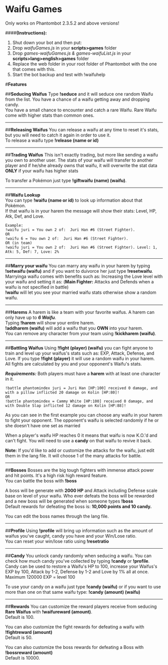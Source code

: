 # Waifu Games 
Only works on Phantombot 2.3.5.2 and above versions!  

####**(Instructions):**  
1. Shut down your bot and then put:  
2. Drop *waifuGames.js* in your **scripts>games** folder   
3. Drop *games-waifuGames.js & games-waifuList.js* in your **scripts>lang>english>games** folder  
4. Replace the web folder in your root folder of Phantombot with the one that comes with this.
5. Start the bot backup and test with !waifuhelp  

#**Features**

##**Seducing Waifus**
Type **!seduce** and it will seduce one random Waifu from the list. You have a chance of a waifu getting away and dropping candy.  
You have a small chance to encounter and catch a rare Waifu. Rare Waifu come with higher stats than common ones.  
___
##**Releasing Waifus**
You can release a waifu at any time to reset it's stats, but you will need to catch it again in order to use it.  
To release a waifu type **!release (name or id)**   
___
##**Trading Waifus**
This isn't exactly trading, but more like sending a waifu you own to another user. 
The stats of your waifu will transfer to another player and if he/she already owns that waifu, it will overwrite the stat data **ONLY** if your waifu has higher stats
  
To transfer a Pokémon just type **!giftwaifu (name) (waifu)**.
___
##**Waifu Lookup**  
You can type **!waifu (name or id)** to look up information about that Pokémon.  
If that waifu is in your harem the message will show their stats: Level, HP, Atk, Def, and Love.  
```
Example:   
!waifu juri = You own 2 of:  Juri Han #6 (Street Fighter).  
OR  
!waifu 6 = You own 2 of:  Juri Han #6 (Street Fighter).   
OR (in team)  
!waifu juri = You own 2 of:  Juri Han #6 (Street Fighter). Level: 1, Atk: 5, Def: 7, Love: 2%
```
___
##**Marry your waifu**
You can marry any waifu in your harem by typing **!setwaifu (waifu)** and if you want to duivorce her just type **!resetwaifu**.  
Marryinga waifu comes with benefits such as: Increasing the Love level with your waifu and setting it as:
(**Main Fighter:** Attacks and Defends when a waifu is not specified in battle)  
**!waifu**  will let you see your married waifu stats otherwise show a random waifu.
___
##**Harems**
A harem is like a team with your favorite waifus. A harem can only have up to ***6 Waifu***.  
Typing **!harem** will show your entire harem.  
**!addharem (waifu)** will add a waifu that you **OWN** into your harem.  
You can remove any character from your team using **!kickharem (waifu)**.
___
##**Battling Waifus**
Using **!fight (player) (waifu)** you can fight anyone to train and level up your waifus's stats such as: EXP, Attack, Defense, and Love.
If you type **!fight (player)** it will use a random waifu in your harem.   
All fights are calculated by you and your opponent's Waifu's stats.  
  
***Requirements:*** Both players must have a **harem** with at least one character in it.  
```Example:  
!battle phantomindex juri = Juri Han [HP:100] received 0 damage, and with a pillow inflicted 20 damage on Kolin [HP:80]!
OR  
!battle phantomindex = Cammy White [HP:100] received 0 damage, and with Double Slap inflicted 12 damage on Kolin [HP:88]! 
```
As you can see in the first example you can choose any waifu in your harem to fight your opponent. The opponent's waifu is selected randomly if he or she doesn't have one set as married  

When a player's waifu HP reaches 0 it means that waifu is now K.O.'d and can't fight. You will need to use a **candy** on that waifu to revive it back.

**Note:** If you'd like to add or customize the attacks for the waifu, just edit them in the lang file. It will choose 1 of the many attacks for battle. 
___
##**Bosses**
Bosses are the big tough fighters with immense attack power and hit points. It's a high risk high reward feature.  
You can battle the boss with **!boss**  
  
A boss will be generate with **2000 HP** and Attack including Defense scale base on level of your waifu. Who ever defeats the boss will be rewarded and a new boss will be generated when someone types **!boss**  
Default rewards for defeating the boss is: **10,000 points and 10 candy.**  
  
You can edit the boss names through the lang file.
___
##**Profile**
Using **!profile** will bring up information such as the amount of waifus you've caught, candy you have and your Win/Lose ratio.   
You can reset your win/lose ratio using **!resetratio**  
___
##**Candy**
You unlock candy randomly when seducing a waifu. 
You can check how much candy you've collected by typing **!candy** or **!profile**. 
Candy can be used to restore a Waifu's HP to 100, increase your Waifus's EXP by 100, Attack by 1-2, Defense by 1-2 and Love by 1% all at once. Maximum 120000 EXP = level 100 
  
To use your candy on a waifu just type **!candy (waifu)** or if you want to use more than one on that same waifu type: **!candy (amount) (waifu)**

___
##**Rewards**
You can customize the reward players receive from seducing **Rare Waifus** with **!waifureward (amount)**.    
Default is 100.
  
You can also customize the fight rewards for defeating a waifu with **!fightreward (amount)**  
Default is 50.

You can also customize the boss rewards for defeating a Boss with **!bossreward (amount)**  
Default is 10000.
